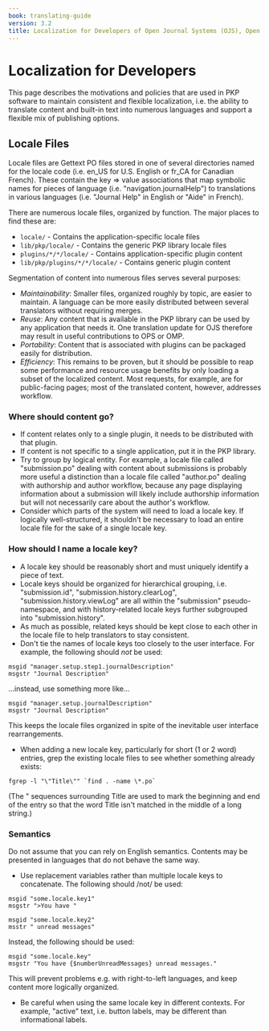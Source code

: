 ```yaml
---
book: translating-guide
version: 3.2
title: Localization for Developers of Open Journal Systems (OJS), Open Monograph Press (OMP), and Open Preprint Systems (OPS)
---
```


# Localization for Developers

This page describes the motivations and policies that are used in PKP software to maintain consistent and flexible localization, i.e. the ability to translate content and built-in text into numerous languages and support a flexible mix of publishing options.

## Locale Files

Locale files are Gettext PO files stored in one of several directories named for the locale code (i.e. en\_US for U.S. English or fr\_CA for Canadian French). These contain the key =\> value associations that map symbolic names for pieces of language (i.e. "navigation.journalHelp") to translations in various languages (i.e. "Journal Help" in English or "Aide" in French).

There are numerous locale files, organized by function. The major places to find these are:

-   `locale/` - Contains the application-specific locale files
-   `lib/pkp/locale/` - Contains the generic PKP library locale files
-   `plugins/*/*/locale/` - Contains application-specific plugin content
-   `lib/pkp/plugins/*/*/locale/` - Contains generic plugin content

Segmentation of content into numerous files serves several purposes:

-   *Maintainability*: Smaller files, organized roughly by topic, are easier to maintain. A language can be more easily distributed between several translators without requiring merges.
-   *Reuse*: Any content that is available in the PKP library can be used by any application that needs it. One translation update for OJS therefore may result in useful contributions to OPS or OMP.
-   *Portability*: Content that is associated with plugins can be packaged easily for distribution.
-   *Efficiency*: This remains to be proven, but it should be possible to reap some performance and resource usage benefits by only loading a subset of the localized content. Most requests, for example, are for public-facing pages; most of the translated content, however, addresses workflow.

### Where should content go?

-   If content relates only to a single plugin, it needs to be distributed with that plugin.
-   If content is not specific to a single application, put it in the PKP library.
-   Try to group by logical entity. For example, a locale file called "submission.po" dealing with content about submissions is probably more useful a distinction than a locale file called "author.po" dealing with authorship and author workflow, because any page displaying information about a submission will likely include authorship information but will not necessarily care about the author's workflow.
-   Consider which parts of the system will need to load a locale key. If logically well-structured, it shouldn't be necessary to load an entire locale file for the sake of a single locale key.

### How should I name a locale key?

-   A locale key should be reasonably short and must uniquely identify a piece of text.
-   Locale keys should be organized for hierarchical grouping, i.e. "submission.id", "submission.history.clearLog", "submission.history.viewLog" are all within the "submission" pseudo-namespace, and with history-related locale keys further subgrouped into "submission.history".
-   As much as possible, related keys should be kept close to each other in the locale file to help translators to stay consistent.
-   Don't tie the names of locale keys too closely to the user interface. For example, the following should *not* be used:

```
msgid "manager.setup.step1.journalDescription"
msgstr "Journal Description"
```

...instead, use something more like...

```
msgid "manager.setup.journalDescription"
msgstr "Journal Description"
```

This keeps the locale files organized in spite of the inevitable user interface rearrangements.

-   When adding a new locale key, particularly for short (1 or 2 word) entries, grep the existing locale files to see whether something already exists:

```
fgrep -l "\"Title\"" `find . -name \*.po`
```

(The \" sequences surrounding Title are used to mark the beginning and end of the entry so that the word Title isn't matched in the middle of a long string.)

### Semantics

Do not assume that you can rely on English semantics. Contents may be presented in languages that do not behave the same way.

-   Use replacement variables rather than multiple locale keys to concatenate. The following should /not/ be used:

```
msgid "some.locale.key1"
msgstr ">You have "

msgid "some.locale.key2"
msstr " unread messages"
```

Instead, the following should be used:

```
msgid "some.locale.key"
msgstr "You have {$numberUnreadMessages} unread messages."
```

This will prevent problems e.g. with right-to-left languages, and keep content more logically organized.

-   Be careful when using the same locale key in different contexts. For example, "active" text, i.e. button labels, may be different than informational labels.
